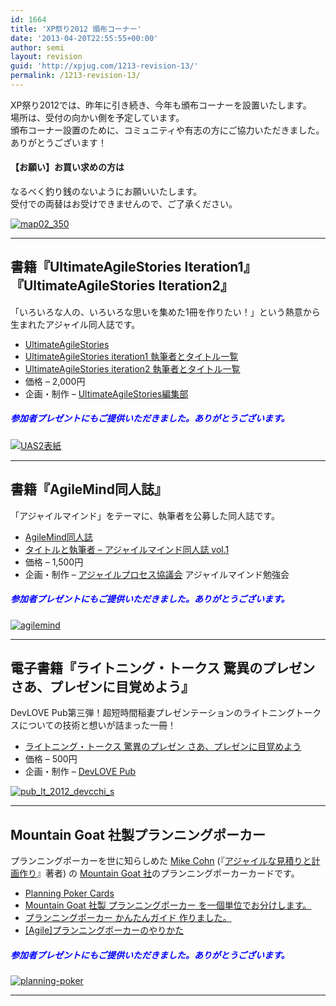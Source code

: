```yaml
---
id: 1664
title: 'XP祭り2012 頒布コーナー'
date: '2013-04-20T22:55:55+00:00'
author: semi
layout: revision
guid: 'http://xpjug.com/1213-revision-13/'
permalink: /1213-revision-13/
---
```


XP祭り2012では、昨年に引き続き、今年も頒布コーナーを設置いたします。  
場所は、受付の向かい側を予定しています。  
頒布コーナー設置のために、コミュニティや有志の方にご協力いただきました。ありがとうございます！

#### 【お願い】お買い求めの方は

なるべく釣り銭のないようにお願いいたします。  
受付での両替はお受けできませんので、ご了承ください。

[![](http://xpjug.com/wp-content/uploads/2012/08/map02_350.png "map02_350")](http://xpjug.com/wp-content/uploads/2012/08/map02_350.png)

---

## 書籍『UltimateAgileStories Iteration1』『UltimateAgileStories Iteration2』

「いろいろな人の、いろいろな思いを集めた1冊を作りたい！」という熱意から生まれたアジャイル同人誌です。

- [UltimateAgileStories ](http://ultimateagilestories.web.fc2.com/)
- [UltimateAgileStories iteration1 執筆者とタイトル一覧](http://ultimateagilestories.web.fc2.com/bookcontents1.html)
- [UltimateAgileStories iteration2 執筆者とタイトル一覧](http://ultimateagilestories.web.fc2.com/bookcontents2.html)
- 価格 – 2,000円
- 企画・制作 – [UltimateAgileStories編集部](http://ultimateagilestories.blog.fc2.com/)

##### <font color="blue">参加者プレゼントにもご提供いただきました。ありがとうございます。</font>

[![](http://xpjug.com/wp-content/uploads/2012/08/331df8013b9b3f74be4c76c4e0a7826c-226x300.png "UAS2表紙")](http://ultimateagilestories.web.fc2.com/)

---

## 書籍『AgileMind同人誌』

「アジャイルマインド」をテーマに、執筆者を公募した同人誌です。

- [AgileMind同人誌](http://www.facebook.com/AgileMindMagazine)
- [タイトルと執筆者 – アジャイルマインド同人誌 vol.1](http://goo.gl/u5Gqx)
- 価格 – 1,500円
- 企画・制作 – [アジャイルプロセス協議会](http://www.agileprocess.jp/) アジャイルマインド勉強会

##### <font color="blue">参加者プレゼントにもご提供いただきました。ありがとうございます。</font>

[![](http://xpjug.com/wp-content/uploads/2012/08/agilemind-300x212.jpg "agilemind")](http://www.facebook.com/AgileMindMagazine)

---

## 電子書籍『ライトニング・トークス 驚異のプレゼン さあ、プレゼンに目覚めよう』

DevLOVE Pub第三弾！超短時間稲妻プレゼンテーションのライトニングトークスについての技術と想いが詰まった一冊！

- [ライトニング・トークス 驚異のプレゼン さあ、プレゼンに目覚めよう](http://www.devlove.org/devlove-pub/the_presentation_secrets_of_lightning_talks)
- 価格 – 500円
- 企画・制作 – [DevLOVE Pub](http://www.devlove.org/devlove-pub)

[![](http://xpjug.com/wp-content/uploads/2012/08/pub_lt_2012_devcchi_s.png "pub_lt_2012_devcchi_s")](http://www.devlove.org/devlove-pub/the_presentation_secrets_of_lightning_talks)

---

## Mountain Goat 社製プランニングポーカー

プランニングポーカーを世に知らしめた [Mike Cohn](http://www.mountaingoatsoftware.com/company/about-mike-cohn) (『[アジャイルな見積りと計画作り](http://goo.gl/TCYWU)』著者) の [Mountain Goat 社](http://www.mountaingoatsoftware.com/)のプランニングポーカーカードです。

- [Planning Poker Cards](http://store.mountaingoatsoftware.com/)
- [Mountain Goat 社製 プランニングポーカー を一個単位でお分けします。](http://jp.agilergo.com/15)
- [プランニングポーカー かんたんガイド 作りました。](http://d.hatena.ne.jp/wayaguchi/20120218/1329524230)
- [\[Agile\]プランニングポーカーのやりかた](http://www.ryuzee.com/contents/blog/4664)

##### <font color="blue">参加者プレゼントにもご提供いただきました。ありがとうございます。</font>

[![](http://xpjug.com/wp-content/uploads/2012/08/planning-poker.jpg "planning-poker")](http://jp.agilergo.com/15)

---